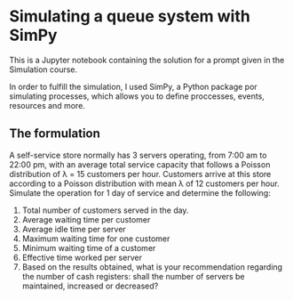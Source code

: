 # Simulating a queue system with SimPy

This is a Jupyter notebook containing the solution for a prompt given in the Simulation course.

In order to fulfill the simulation, I used SimPy, a Python package por simulating processes, which allows you to define proccesses, events, resources and more.

## The formulation

A self-service store normally has 3 servers operating, from 7:00 am to 22:00 pm, with an average total service capacity that follows a Poisson distribution of λ = 15 customers per hour. Customers arrive at this store according to a Poisson distribution with mean λ of 12 customers per hour. Simulate the operation for 1 day of service and determine the following:

1. Total number of customers served in the day.
2. Average waiting time per customer
3. Average idle time per server
4. Maximum waiting time for one customer
5. Minimum waiting time of a customer
6. Effective time worked per server
7. Based on the results obtained, what is your recommendation regarding the number of cash registers: shall the number of servers be maintained, increased or decreased?